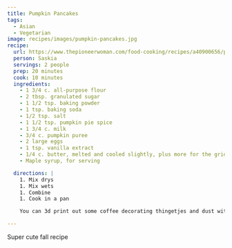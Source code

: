 ```yaml
---
title: Pumpkin Pancakes
tags:
  - Asian
  - Vegetarian
image: recipes/images/pumpkin-pancakes.jpg
recipe:
  url: https://www.thepioneerwoman.com/food-cooking/recipes/a40900656/pumpkin-pancakes-recipe/
  person: Saskia
  servings: 2 people
  prep: 20 minutes
  cook: 10 minutes
  ingredients:
    - 1 3/4 c. all-purpose flour
    - 2 tbsp. granulated sugar
    - 1 1/2 tsp. baking powder
    - 1 tsp. baking soda
    - 1/2 tsp. salt
    - 1 1/2 tsp. pumpkin pie spice
    - 1 3/4 c. milk
    - 3/4 c. pumpkin puree
    - 2 large eggs
    - 1 tsp. vanilla extract
    - 1/4 c. butter, melted and cooled slightly, plus more for the griddle and serving 
    - Maple syrup, for serving

  directions: |
    1. Mix drys
    1. Mix wets
    1. Combine
    1. Cook in a pan

    You can 3d print out some coffee decorating thingetjes and dust with powder sugar for the 'gram.

---
```


Super cute fall recipe
